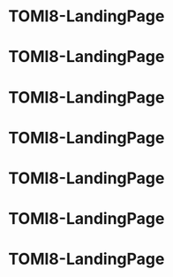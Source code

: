 # TOMI8-LandingPage
# TOMI8-LandingPage
# TOMI8-LandingPage
# TOMI8-LandingPage
# TOMI8-LandingPage
# TOMI8-LandingPage
# TOMI8-LandingPage
